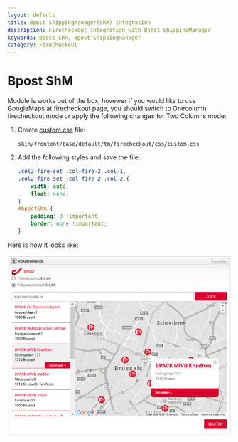 ```yaml
---
layout: default
title: Bpost ShippingManager(ShM) integration
description: Firecheckout integration with Bpost ShippingManager
keywords: Bpost_ShM, Bpost ShippingManager
category: Firecheckout
---
```


# Bpost ShM

Module is works out of the box, hovewer if you would like to use GoogleMaps
at firecheckout page, you should switch to Onecolumn firecheckout mode or
apply the following changes for Two Columns mode:

 1. Create [custom.css](/m1/extensions/firecheckout/using-customcss-and-customjs/#change-firecheckout-styles)
    file:

    `skin/frontent/base/default/tm/firecheckout/css/custom.css`

 2. Add the following styles and save the file.

    ```css
    .col2-fire-set .col-fire-2 .col-1,
    .col2-fire-set .col-fire-2 .col-2 {
        width: auto;
        float: none;
    }
    #bpostShm {
        padding: 0 !important;
        border: none !important;
    }
    ```

Here is how it looks like:

![Bpost GoogleMap](/images/m1/firecheckout/integration/bpost-shm/bpost_map.png)
